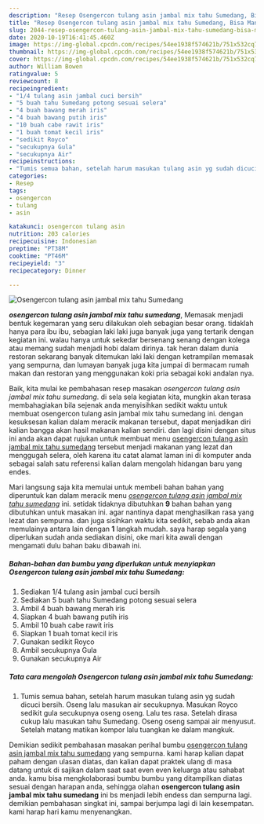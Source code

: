 ```yaml
---
description: "Resep Osengercon tulang asin jambal mix tahu Sumedang, Bisa Manjain Lidah"
title: "Resep Osengercon tulang asin jambal mix tahu Sumedang, Bisa Manjain Lidah"
slug: 2044-resep-osengercon-tulang-asin-jambal-mix-tahu-sumedang-bisa-manjain-lidah
date: 2020-10-19T16:41:45.460Z
image: https://img-global.cpcdn.com/recipes/54ee1938f574621b/751x532cq70/osengercon-tulang-asin-jambal-mix-tahu-sumedang-foto-resep-utama.jpg
thumbnail: https://img-global.cpcdn.com/recipes/54ee1938f574621b/751x532cq70/osengercon-tulang-asin-jambal-mix-tahu-sumedang-foto-resep-utama.jpg
cover: https://img-global.cpcdn.com/recipes/54ee1938f574621b/751x532cq70/osengercon-tulang-asin-jambal-mix-tahu-sumedang-foto-resep-utama.jpg
author: William Bowen
ratingvalue: 5
reviewcount: 8
recipeingredient:
- "1/4 tulang asin jambal cuci bersih"
- "5 buah tahu Sumedang potong sesuai selera"
- "4 buah bawang merah iris"
- "4 buah bawang putih iris"
- "10 buah cabe rawit iris"
- "1 buah tomat kecil iris"
- "sedikit Royco"
- "secukupnya Gula"
- "secukupnya Air"
recipeinstructions:
- "Tumis semua bahan, setelah harum masukan tulang asin yg sudah dicuci bersih. Oseng lalu masukan air secukupnya. Masukan Royco sedikit gula secukupnya oseng oseng. Lalu tes rasa. Setelah dirasa cukup lalu masukan tahu Sumedang. Oseng oseng sampai air menyusut. Setelah matang matikan kompor lalu tuangkan ke dalam mangkuk."
categories:
- Resep
tags:
- osengercon
- tulang
- asin

katakunci: osengercon tulang asin 
nutrition: 203 calories
recipecuisine: Indonesian
preptime: "PT38M"
cooktime: "PT46M"
recipeyield: "3"
recipecategory: Dinner

---
```



![Osengercon tulang asin jambal mix tahu Sumedang](https://img-global.cpcdn.com/recipes/54ee1938f574621b/751x532cq70/osengercon-tulang-asin-jambal-mix-tahu-sumedang-foto-resep-utama.jpg)

<b><i>osengercon tulang asin jambal mix tahu sumedang</i></b>, Memasak menjadi bentuk kegemaran yang seru dilakukan oleh sebagian besar orang. tidaklah hanya para ibu ibu, sebagian laki laki juga banyak juga yang tertarik dengan kegiatan ini. walau hanya untuk sekedar bersenang senang dengan kolega atau memang sudah menjadi hobi dalam dirinya. tak heran dalam dunia restoran sekarang banyak ditemukan laki laki dengan ketrampilan memasak yang sempurna, dan lumayan banyak juga kita jumpai di bermacam rumah makan dan restoran yang menggunakan koki pria sebagai koki andalan nya.



Baik, kita mulai ke pembahasan resep masakan <i>osengercon tulang asin jambal mix tahu sumedang</i>. di sela sela kegiatan kita, mungkin akan terasa membahagiakan bila sejenak anda menyisihkan sedikit waktu untuk membuat osengercon tulang asin jambal mix tahu sumedang ini. dengan kesuksesan kalian dalam meracik makanan tersebut, dapat menjadikan diri kalian bangga akan hasil makanan kalian sendiri. dan lagi disini dengan situs ini anda akan dapat rujukan untuk membuat menu <u>osengercon tulang asin jambal mix tahu sumedang</u> tersebut menjadi makanan yang lezat dan menggugah selera, oleh karena itu catat alamat laman ini di komputer anda sebagai salah satu referensi kalian dalam mengolah hidangan baru yang endes.


Mari langsung saja kita memulai untuk membeli bahan bahan yang diperuntuk kan dalam meracik menu <u><i>osengercon tulang asin jambal mix tahu sumedang</i></u> ini. setidak tidaknya dibutuhkan <b>9</b> bahan bahan yang dibutuhkan untuk masakan ini. agar nantinya dapat menghasilkan rasa yang lezat dan sempurna. dan juga sisihkan waktu kita sedikit, sebab anda akan memulainya antara lain dengan <b>1</b> langkah mudah. saya harap segala yang diperlukan sudah anda sediakan disini, oke mari kita awali dengan mengamati dulu bahan baku dibawah ini.

<!--inarticleads1-->

##### Bahan-bahan dan bumbu yang diperlukan untuk menyiapkan Osengercon tulang asin jambal mix tahu Sumedang:

1. Sediakan 1/4 tulang asin jambal cuci bersih
1. Sediakan 5 buah tahu Sumedang potong sesuai selera
1. Ambil 4 buah bawang merah iris
1. Siapkan 4 buah bawang putih iris
1. Ambil 10 buah cabe rawit iris
1. Siapkan 1 buah tomat kecil iris
1. Gunakan sedikit Royco
1. Ambil secukupnya Gula
1. Gunakan secukupnya Air




<!--inarticleads2-->

##### Tata cara mengolah Osengercon tulang asin jambal mix tahu Sumedang:

1. Tumis semua bahan, setelah harum masukan tulang asin yg sudah dicuci bersih. Oseng lalu masukan air secukupnya. Masukan Royco sedikit gula secukupnya oseng oseng. Lalu tes rasa. Setelah dirasa cukup lalu masukan tahu Sumedang. Oseng oseng sampai air menyusut. Setelah matang matikan kompor lalu tuangkan ke dalam mangkuk.




Demikian sedikit pembahasan masakan perihal bumbu <u>osengercon tulang asin jambal mix tahu sumedang</u> yang sempurna. kami harap kalian dapat paham dengan ulasan diatas, dan kalian dapat praktek ulang di masa datang untuk di sajikan dalam saat saat even even keluarga atau sahabat anda. kamu bisa mengkolaborasi bumbu bumbu yang ditampilkan diatas sesuai dengan harapan anda, sehingga olahan <b>osengercon tulang asin jambal mix tahu sumedang</b> ini bs menjadi lebih endess dan sempurna lagi. demikian pembahasan singkat ini, sampai berjumpa lagi di lain kesempatan. kami harap hari kamu menyenangkan.
